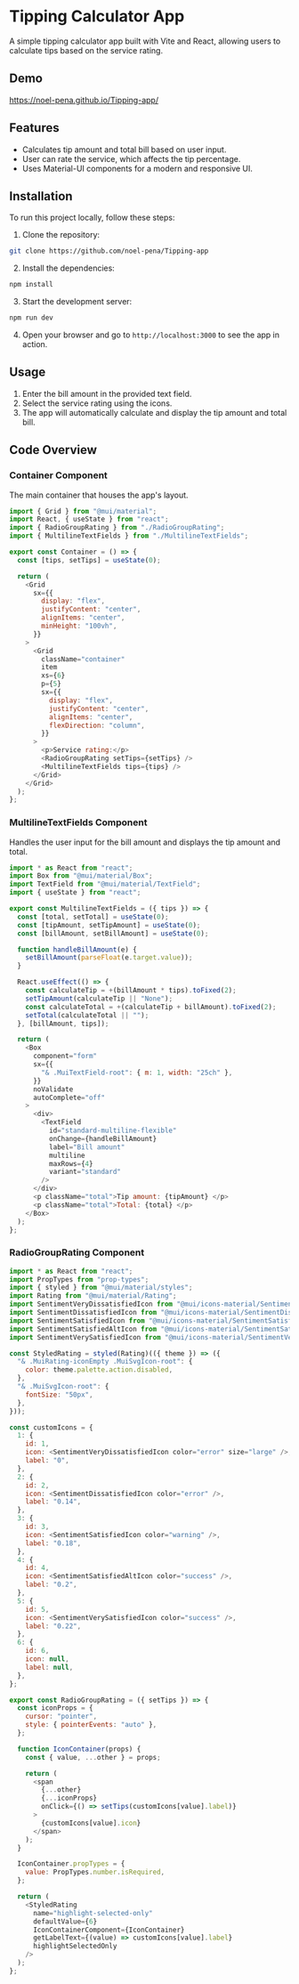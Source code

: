 # Tipping Calculator App

A simple tipping calculator app built with Vite and React, allowing users to calculate tips based on the service rating.

## Demo

https://noel-pena.github.io/Tipping-app/

## Features

- Calculates tip amount and total bill based on user input.
- User can rate the service, which affects the tip percentage.
- Uses Material-UI components for a modern and responsive UI.

## Installation

To run this project locally, follow these steps:

1. Clone the repository:

```bash
git clone https://github.com/noel-pena/Tipping-app
```

2. Install the dependencies:

```bash
npm install
```

3. Start the development server:

```bash
npm run dev
```

4. Open your browser and go to `http://localhost:3000` to see the app in action.

## Usage

1. Enter the bill amount in the provided text field.
2. Select the service rating using the icons.
3. The app will automatically calculate and display the tip amount and total bill.

## Code Overview

### Container Component

The main container that houses the app's layout.

```javascript
import { Grid } from "@mui/material";
import React, { useState } from "react";
import { RadioGroupRating } from "./RadioGroupRating";
import { MultilineTextFields } from "./MultilineTextFields";

export const Container = () => {
  const [tips, setTips] = useState(0);

  return (
    <Grid
      sx={{
        display: "flex",
        justifyContent: "center",
        alignItems: "center",
        minHeight: "100vh",
      }}
    >
      <Grid
        className="container"
        item
        xs={6}
        p={5}
        sx={{
          display: "flex",
          justifyContent: "center",
          alignItems: "center",
          flexDirection: "column",
        }}
      >
        <p>Service rating:</p>
        <RadioGroupRating setTips={setTips} />
        <MultilineTextFields tips={tips} />
      </Grid>
    </Grid>
  );
};
```

### MultilineTextFields Component

Handles the user input for the bill amount and displays the tip amount and total.

```javascript
import * as React from "react";
import Box from "@mui/material/Box";
import TextField from "@mui/material/TextField";
import { useState } from "react";

export const MultilineTextFields = ({ tips }) => {
  const [total, setTotal] = useState(0);
  const [tipAmount, setTipAmount] = useState(0);
  const [billAmount, setBillAmount] = useState(0);

  function handleBillAmount(e) {
    setBillAmount(parseFloat(e.target.value));
  }

  React.useEffect(() => {
    const calculateTip = +(billAmount * tips).toFixed(2);
    setTipAmount(calculateTip || "None");
    const calculateTotal = +(calculateTip + billAmount).toFixed(2);
    setTotal(calculateTotal || "");
  }, [billAmount, tips]);

  return (
    <Box
      component="form"
      sx={{
        "& .MuiTextField-root": { m: 1, width: "25ch" },
      }}
      noValidate
      autoComplete="off"
    >
      <div>
        <TextField
          id="standard-multiline-flexible"
          onChange={handleBillAmount}
          label="Bill amount"
          multiline
          maxRows={4}
          variant="standard"
        />
      </div>
      <p className="total">Tip amount: {tipAmount} </p>
      <p className="total">Total: {total} </p>
    </Box>
  );
};
```

### RadioGroupRating Component

```javascript
import * as React from "react";
import PropTypes from "prop-types";
import { styled } from "@mui/material/styles";
import Rating from "@mui/material/Rating";
import SentimentVeryDissatisfiedIcon from "@mui/icons-material/SentimentVeryDissatisfied";
import SentimentDissatisfiedIcon from "@mui/icons-material/SentimentDissatisfied";
import SentimentSatisfiedIcon from "@mui/icons-material/SentimentSatisfied";
import SentimentSatisfiedAltIcon from "@mui/icons-material/SentimentSatisfiedAltOutlined";
import SentimentVerySatisfiedIcon from "@mui/icons-material/SentimentVerySatisfied";

const StyledRating = styled(Rating)(({ theme }) => ({
  "& .MuiRating-iconEmpty .MuiSvgIcon-root": {
    color: theme.palette.action.disabled,
  },
  "& .MuiSvgIcon-root": {
    fontSize: "50px",
  },
}));

const customIcons = {
  1: {
    id: 1,
    icon: <SentimentVeryDissatisfiedIcon color="error" size="large" />,
    label: "0",
  },
  2: {
    id: 2,
    icon: <SentimentDissatisfiedIcon color="error" />,
    label: "0.14",
  },
  3: {
    id: 3,
    icon: <SentimentSatisfiedIcon color="warning" />,
    label: "0.18",
  },
  4: {
    id: 4,
    icon: <SentimentSatisfiedAltIcon color="success" />,
    label: "0.2",
  },
  5: {
    id: 5,
    icon: <SentimentVerySatisfiedIcon color="success" />,
    label: "0.22",
  },
  6: {
    id: 6,
    icon: null,
    label: null,
  },
};

export const RadioGroupRating = ({ setTips }) => {
  const iconProps = {
    cursor: "pointer",
    style: { pointerEvents: "auto" },
  };

  function IconContainer(props) {
    const { value, ...other } = props;

    return (
      <span
        {...other}
        {...iconProps}
        onClick={() => setTips(customIcons[value].label)}
      >
        {customIcons[value].icon}
      </span>
    );
  }

  IconContainer.propTypes = {
    value: PropTypes.number.isRequired,
  };

  return (
    <StyledRating
      name="highlight-selected-only"
      defaultValue={6}
      IconContainerComponent={IconContainer}
      getLabelText={(value) => customIcons[value].label}
      highlightSelectedOnly
    />
  );
};
```
